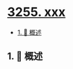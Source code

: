 # [3255. xxx](https://github.com/Tdahuyou/TNotes.leetcode/tree/main/notes/3255.%20xxx)

<!-- region:toc -->

- [1. 📝 概述](#1--概述)

<!-- endregion:toc -->

## 1. 📝 概述
